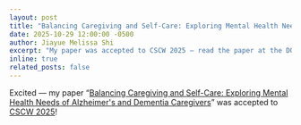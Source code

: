 ```yaml
---
layout: post
title: "Balancing Caregiving and Self-Care: Exploring Mental Health Needs of Alzheimer's and Dementia Caregivers"
date: 2025-10-29 12:00:00 -0500
author: Jiayue Melissa Shi
excerpt: "My paper was accepted to CSCW 2025 — read the paper at the DOI link."
inline: true
related_posts: false
---
```


Excited — my paper “[Balancing Caregiving and Self-Care: Exploring Mental Health Needs of Alzheimer's and Dementia Caregivers](https://dl.acm.org/doi/abs/10.1145/3757555)” was accepted to [CSCW 2025](https://cscw.acm.org/2025/)!